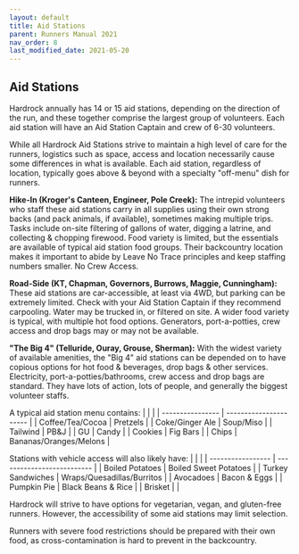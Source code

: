 ```yaml
---
layout: default
title: Aid Stations
parent: Runners Manual 2021
nav_order: 8
last_modified_date: 2021-05-20
---
```


## Aid Stations

Hardrock annually has 14 or 15 aid stations, depending on the direction of the run, and these together comprise the largest group of volunteers. Each aid station will have an Aid Station Captain and crew of 6-30 volunteers.

While all Hardrock Aid Stations strive to maintain a high level of care for the runners, logistics such as space, access and location necessarily cause some differences in what is available. Each aid station, regardless of location, typically goes above & beyond with a specialty "off-menu" dish for runners.

**Hike-In (Kroger's Canteen, Engineer, Pole Creek):**
The intrepid volunteers who staff these aid stations carry in all supplies using their own strong backs (and pack animals, if available), sometimes making multiple trips. Tasks include on-site filtering of gallons of water, digging a latrine, and collecting & chopping firewood. Food variety is limited, but the essentials are available of typical aid station food groups. Their backcountry location makes it important to abide by Leave No Trace principles and keep staffing numbers smaller. No Crew Access.

**Road-Side (KT, Chapman, Governors, Burrows, Maggie, Cunningham):**
These aid stations are car-accessible, at least via 4WD, but parking can be extremely limited. Check with your Aid Station Captain if they recommend carpooling. Water may be trucked in, or filtered on site. A wider food variety is typical, with multiple hot food options. Generators, port-a-potties, crew access and drop bags may or may not be available.

**"The Big 4" (Telluride, Ouray, Grouse, Sherman):**
With the widest variety of available amenities, the "Big 4" aid stations can be depended on to have copious options for hot food & beverages, drop bags & other services. Electricity, port-a-potties/bathrooms, crew access and drop bags are standard. They have lots of action, lots of people, and generally the biggest volunteer staffs.

A typical aid station menu contains:
|                |                      |
| ---------------- | ---------------------- |
| Coffee/Tea/Cocoa | Pretzels               |
| Coke/Ginger Ale  | Soup/Miso              |
| Tailwind         | PB&J                   |
| GU               | Candy                  |
| Cookies          | Fig Bars               |
| Chips            | Bananas/Oranges/Melons |
 
Stations with vehicle access will also likely have:
|                 |                          |
| ----------------- | -------------------------- |
| Boiled Potatoes   | Boiled Sweet Potatoes      |
| Turkey Sandwiches | Wraps/Quesadillas/Burritos |
| Avocadoes         | Bacon & Eggs               |
| Pumpkin Pie       | Black Beans & Rice         |
| Brisket           |                            |
 
Hardrock will strive to have options for vegetarian, vegan, and gluten-free runners. However, the accessibility of some aid stations may limit selection. 
 
Runners with severe food restrictions should be prepared with their own food, as cross-contamination is hard to prevent in the backcountry.
